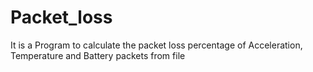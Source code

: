 # Packet_loss
It is a Program to calculate the packet loss percentage of Acceleration, Temperature and Battery packets from file
